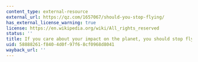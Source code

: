 ```yaml
---
content_type: external-resource
external_url: https://qz.com/1657067/should-you-stop-flying/
has_external_license_warning: true
license: https://en.wikipedia.org/wiki/All_rights_reserved
status: ''
title: If you care about your impact on the planet, you should stop flying
uid: 58888261-f840-4d0f-97f6-8cf0968d8041
wayback_url: ''
---
```

